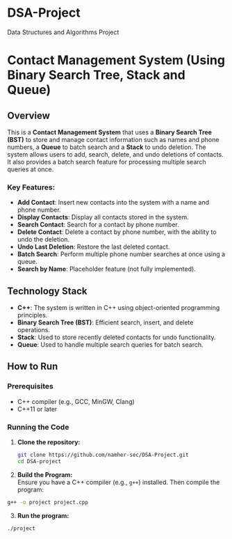 # DSA-Project
Data Structures and Algorithms Project 
# Contact Management System (Using Binary Search Tree, Stack and Queue)

## Overview
This is a **Contact Management System** that uses a **Binary Search Tree (BST)** to store and manage contact information such as names and phone numbers, a **Queue** to batch search and a **Stack** to undo deletion. The system allows users to add, search, delete, and undo deletions of contacts. It also provides a batch search feature for processing multiple search queries at once.

### Key Features:
- **Add Contact**: Insert new contacts into the system with a name and phone number.
- **Display Contacts**: Display all contacts stored in the system.
- **Search Contact**: Search for a contact by phone number.
- **Delete Contact**: Delete a contact by phone number, with the ability to undo the deletion.
- **Undo Last Deletion**: Restore the last deleted contact.
- **Batch Search**: Perform multiple phone number searches at once using a queue.
- **Search by Name**: Placeholder feature (not fully implemented).

## Technology Stack
- **C++**: The system is written in C++ using object-oriented programming principles.
- **Binary Search Tree (BST)**: Efficient search, insert, and delete operations.
- **Stack**: Used to store recently deleted contacts for undo functionality.
- **Queue**: Used to handle multiple search queries for batch search.

## How to Run

### Prerequisites
- C++ compiler (e.g., GCC, MinGW, Clang)
- C++11 or later

### Running the Code

1. **Clone the repository:**
   ```bash
   git clone https://github.com/namher-sec/DSA-Project.git
   cd DSA-project
   ```
2. **Build the Program:**  
Ensure you have a C++ compiler (e.g., `g++`) installed. Then compile the program:  
```bash  
g++ -o project project.cpp  
```

3. **Run the program:**
```bash
./project
```

